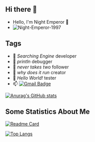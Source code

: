 <!--
**Night-Emperor-1997/Night-Emperor-1997** is a ✨ _special_ ✨ repository because its `README.md` (this file) appears on your GitHub profile.

Here are some ideas to get you started:

- 🔭 I’m currently working on ...
- 🌱 I’m currently learning ...
- 👯 I’m looking to collaborate on ...
- 🤔 I’m looking for help with ...
- 💬 Ask me about ...
- 📫 How to reach me: ...
- 😄 Pronouns: ...
- ⚡ Fun fact: ...


![Metrics](https://metrics.lecoq.io/night-emperor-1997?template=classic&followup=1&people=1&achievements=1&notable=1&fortune=1&pagespeed=1&traffic=1&introduction=1&sponsors=1&base.indepth=false&base.hireable=false&followup.sections=repositories&followup.indepth=false&followup.archived=false&people.limit=24&people.identicons=true&people.identicons.hide=false&people.size=28&people.types=followers%2C%20following&people.shuffle=false&achievements.threshold=C&achievements.secrets=true&achievements.display=detailed&achievements.limit=0&notable.from=organization&notable.repositories=false&notable.indepth=false&notable.types=commit&introduction.title=true&sponsors.sections=goal%2C%20list%2C%20about&sponsors.past=false&sponsors.size=24&pagespeed.url=.user.website&pagespeed.detailed=true&pagespeed.screenshot=true&pagespeed.pwa=true&config.timezone=Asia%2FShanghai)
-->

## Hi there 👋


- Hello, I'm Night Emperor 👋
- ![Night-Emperor-1997](https://komarev.com/ghpvc/?username=Night-Emperor-1997)
## Tags

- 🔭 _Searching Engine_ developer
- 🌱 _println_ debugger
- 👯 _never takes two_ follower
- 🤔 _why does it run_ creator
- 💬 _Hello World!_ tester
- 📫 [![Gmail Badge](https://img.shields.io/badge/-Gmail-c14438?style=flat-square&logo=Gmail&logoColor=white&link=mailto:night.emperor.1997@gmail.com)](mailto:night.emperor.1997@gmail.com)

[![Anurag's GitHub stats](https://github-readme-stats.vercel.app/api?username=Night-Emperor-1997)](https://github.com/anuraghazra/github-readme-stats)

## Some Statistics About Me

[![Readme Card](https://github-readme-stats.vercel.app/api?username=Night-Emperor-1997&show_icons=true&title_color=ffffff&icon_color=bb2acf&text_color=daf7dc&bg_color=151515)](https://github.com/anuraghazra/github-readme-stats)

[![Top Langs](https://github-readme-stats.vercel.app/api/top-langs/?username=sumy7&layout=compact&exclude_repo=Night-Emperor-1997.github.io&title_color=ffffff&icon_color=bb2acf&text_color=daf7dc&bg_color=151515)](https://github.com/anuraghazra/github-readme-stats)